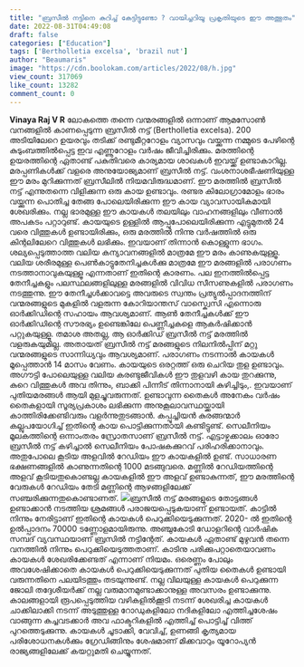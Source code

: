 ```yaml
---
title: "ബ്രസീൽ നട്ടിനെ കുറിച്ച് കേട്ടിട്ടുണ്ടോ ? വായിച്ചറിയൂ പ്രകൃതിയുടെ ഈ അത്ഭുതം"
date: 2022-08-31T04:49:08
draft: false
categories: ["Education"]
tags: ['Bertholletia excelsa', 'brazil nut']
author: "Beaumaris"
image: "https://cdn.boolokam.com/articles/2022/08/h.jpg"
view_count: 317069
like_count: 13282
comment_count: 0
---
```


**Vinaya Raj V R** ലോകത്തെ തന്നെ വന്മരങ്ങളിൽ ഒന്നാണ് ആമസോൺ വനങ്ങളിൽ കാണപ്പെടുന്ന ബ്രസീൽ നട്ട് (Bertholletia excelsa). 200 അടിയിലേറെ ഉയരവും തടിക്ക് രണ്ടുമീറ്ററോളം വ്യാസവും വയ്ക്കുന്ന നമ്മുടെ പേഴിന്റെ കുടുംബത്തിൽപ്പെട്ട ഇവ എണ്ണൂറോളം വർഷം ജീവിച്ചിരിക്കും. മരത്തിന്റെ ഉയരത്തിന്റെ ഏതാണ്ട് പകുതിവരെ കാര്യമായ ശാഖകൾ ഇവയ്ക്ക് ഉണ്ടാകാറില്ല. മരപ്പണികൾക്ക് വളരെ അനുയോജ്യമാണ് ബ്രസീൽ നട്ട്. വംശനാശഭീഷണിയുള്ള ഈ മരം മുറിക്കുന്നത് ബ്രസീലിൽ നിയമവിരുദ്ധമാണ്. ഈ മരത്തിൽ ബ്രസീൽ നട്ട് എന്നുതന്നെ വിളിക്കുന്ന ഒരു കായ ഉണ്ടാവും. രണ്ടര കിലോഗ്രാമോളം ഭാരം വയ്ക്കുന്ന പൊതിച്ച തേങ്ങ പോലെയിരിക്കുന്ന ഈ കായ വ്യാവസായികമായി ശേഖരിക്കും. നല്ല ഭാരമുള്ള ഈ കായകൾ തലയിലും വാഹനങ്ങളിലും വീണാൽ അപകടം പറ്റാറുണ്ട്. കായയുടെ ഉള്ളിൽ ആപ്പുപോലെയിരിക്കുന്ന എട്ടുമുതൽ 24 വരെ വിത്തുകൾ ഉണ്ടായിരിക്കും, ഒരു മരത്തിൽ നിന്നു വർഷത്തിൽ ഒരു കിന്റലിലേറെ വിത്തുകൾ ലഭിക്കും. ഇവയാണ് തിന്നാൻ കൊള്ളുന്ന ഭാഗം. ശല്യപ്പെടുത്താത്ത വലിയ കന്യാവനങ്ങളിൽ മാത്രമേ ഈ മരം കാണുകയുള്ളൂ. വലിയ ശരീരമുള്ള പെൺകാട്ടുതേനിച്ചകൾക്കു മാത്രമേ ഈ മരങ്ങളിൽ പരാഗണം നടത്താനാവുകയുള്ളൂ എന്നതാണ് ഇതിന്റെ കാരണം. പല ഇനത്തിൽപ്പെട്ട തേനീച്ചകളും പലസ്ഥലങ്ങളിലുള്ള മരങ്ങളിൽ വിവിധ സീസണുകളിൽ പരാഗണം നടത്തുന്നു. ഈ തേനീച്ചൾക്കാവട്ടെ അവരുടെ സ്വന്തം പ്രത്യുൽപ്പാദനത്തിന് വന്മരങ്ങളുടെ മുകളിൽ വളരുന്ന കോറിയാന്തസ് വാസ്ക്വെസി എന്നൊരു ഓർക്കിഡിന്റെ സഹായം ആവശ്യമാണ്. ആൺ തേനീച്ചകൾക്ക് ഈ ഓർക്കിഡിന്റെ സൗരഭ്യം ഉണ്ടെങ്കിലേ പെണ്ണീച്ചകളെ ആകർഷിക്കാൻ പറ്റുകയുള്ളൂ. തമാശ അതല്ല, ആ ഓർക്കിഡ് ബ്രസീൽ നട്ട് മരത്തിൽ വളരുകയുമില്ല. അതായത് ബ്രസീൽ നട്ട് മരങ്ങളുടെ നിലനിൽപ്പിന് മറ്റു വന്മരങ്ങളുടെ സാന്നിധ്യവും ആവശ്യമാണ്. പരാഗണം നടന്നാൽ കായകൾ മൂപ്പെത്താൻ 14 മാസം വേണം. കായയുടെ ഒരറ്റത്ത് ഒരു ചെറിയ തുള ഉണ്ടാവും. അഗൗട്ടി പോലെയുള്ള വലിയ കരണ്ടുജീവികൾ ഈ തുളവഴി കായ തുറക്കുന്നു, കുറെ വിത്തുകൾ അവ തിന്നും, ബാക്കി പിന്നീട് തിന്നാനായി കുഴിച്ചിടും,. ഇവയാണ് പുതിയമരങ്ങൾ ആയി മുളച്ചുവരുന്നത്. ഉണ്ടാവുന്ന തൈകൾ അനേകം വർഷം തൈകളായി സൂര്യപ്രകാശം ലഭിക്കുന്ന അനുകൂലാവസ്ഥയ്ക്കായി കാത്തിരിക്കേണ്ടിവരും വളർന്നുതുടങ്ങാൻ. കപ്പൂച്ചിയൻ കുരങ്ങന്മാർ കല്ലുപയോഗിച്ച് ഇതിന്റെ കായ പൊട്ടിക്കുന്നതായി കണ്ടിട്ടുണ്ട്. സെലീനിയം മൂലകത്തിന്റെ ഒന്നാംതരം സ്രോതസാണ് ബ്രസീൽ നട്ട്. എട്ടാഴ്ചക്കാലം ഓരോ ബ്രസീൽ നട്ട് കഴിച്ചാൽ സെലീനിയം പോഷകക്കുറവ് പരിഹരിക്കാനാവും. അതുപോലെ കൂടിയ അളവിൽ റേഡിയം ഈ കായകളിൽ ഉണ്ട്. സാധാരണ ഭക്ഷണങ്ങളിൽ കാണുന്നതിന്റെ 1000 മടങ്ങുവരെ. മണ്ണിൽ റേഡിയത്തിന്റെ അളവ് കൂടിയതുകൊണ്ടല്ല കായകളിൽ ഈ അളവ് ഉണ്ടാകുന്നത്, ഈ മരത്തിന്റെ വേരുകൾ റേഡിയം തേടി മണ്ണിന്റെ ആഴങ്ങളിലേക്ക് സഞ്ചരിക്കുന്നതുകൊണ്ടാണത്. ![](https://cdn.boolokam.com/articles/2022/08/gegge.jpg)ബ്രസീൽ നട്ട് മരങ്ങളുടെ തോട്ടങ്ങൾ ഉണ്ടാക്കാൻ നടത്തിയ ശ്രമങ്ങൾ പരാജയപ്പെടുകയാണ് ഉണ്ടായത്. കാട്ടിൽ നിന്നും നേരിട്ടാണ് ഇതിന്റെ കായകൾ പെറുക്കിയെടുക്കുന്നത്. 2020- ൽ ഇതിന്റെ ഉൽപ്പാദനം 70000 ടണ്ണോളമായിരുന്നു. അഞ്ചുകോടി ഡോളറിന്റെ വാർഷിക സമ്പദ് വ്യവസ്ഥയാണ് ബ്രസിൽ നട്ടിന്റേത്. കായകൾ ഏതാണ്ട് മുഴുവൻ തന്നെ വനത്തിൽ നിന്നും പെറുക്കിയെടുത്തതാണ്. കാടിനു പരിക്കുപറ്റാതെയാവണം കായകൾ ശേഖരിക്കേണ്ടത് എന്നാണ് നിയമം. ഒരെണ്ണം പോലും അവശേഷിക്കാതെ കായകൾ പെറുക്കിയെടുക്കുന്നത് പുതിയ തൈകൾ ഉണ്ടായി വരുന്നതിനെ പലയിടത്തും തടയുന്നുണ്ട്. നല്ല വിലയുള്ള കായകൾ പെറുക്കുന്ന ജോലി തദ്ദേശീയർക്ക് നല്ല വരുമാനമുണ്ടാക്കാനുള്ള അവസരം ഉണ്ടാക്കുന്നു. കാലങ്ങളായി രൂപപ്പെടുത്തിയ വഴികളിൽക്കൂടി നടന്ന് ശേഖരിച്ച കായകൾ ചാക്കിലാക്കി നടന്ന് അടുത്തുള്ള റോഡുകളിലോ നദികളിലോ എത്തിച്ചശേഷം വാങ്ങുന്ന കച്ചവടക്കാർ അവ ഫാക്ടറികളിൽ എത്തിച്ച് പൊട്ടിച്ച് വിത്ത് പുറത്തെടുക്കുന്നു. കായകൾ ചൂടാക്കി, വേവിച്ച്, ഉണങ്ങി കൃത്യമായ പരിശോധനകൾക്കും ഗ്രേഡിങ്ങിനും ശേഷമാണ് മിക്കവാറും യൂറോപ്യൻ രാജ്യങ്ങളിലേക്ക് കയറ്റുമതി ചെയ്യുന്നത്.
